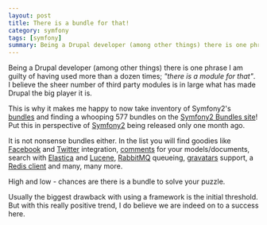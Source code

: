 ```yaml
---
layout: post
title: There is a bundle for that!
category: symfony
tags: [symfony]
summary: Being a Drupal developer (among other things) there is one phrase I am guilty of having used more than a dozen times; "there is a module for that". I believe the sheer number of third party modules is in large what has made Drupal the big player it is.
---
```

Being a Drupal developer (among other things) there is one phrase I am guilty of having used more than a dozen times; *"there is a module for that"*. I believe the sheer number of third party modules is in large what has made Drupal the big player it is.

This is why it makes me happy to now take inventory of Symfony2's [bundles](http://symfony.com/doc/2.0/book/page_creation.html#page-creation-bundles) and finding a whooping 577 bundles on the [Symfony2 Bundles site](http://symfony2bundles.org/)! Put this in perspective of [Symfony2](/symfony) being released only one month ago.

It is not nonsense bundles either. In the list you will find goodies like [Facebook](http://symfony2bundles.org/FriendsOfSymfony/FOSFacebookBundle) and [Twitter](http://symfony2bundles.org/FriendsOfSymfony/FOSTwitterBundle) integration, [comments](http://symfony2bundles.org/FriendsOfSymfony/FOSCommentBundle) for your models/documents, search with [Elastica](http://symfony2bundles.org/Exercise/FOQElasticaBundle) and [Lucene](http://symfony2bundles.org/excelwebzone/EWZSearchBundle), [RabbitMQ](http://symfony2bundles.org/videlalvaro/RabbitMqBundle) queueing, [gravatars](http://symfony2bundles.org/ornicar/GravatarBundle) support, a [Redis client](http://symfony2bundles.org/snc/SncRedisBundle) and many, many more.

High and low - chances are there is a bundle to solve your puzzle.

Usually the biggest drawback with using a framework is the initial threshold. But with this really positive trend, I do believe we are indeed on to a success here.
